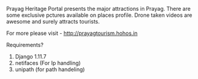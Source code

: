 Prayag Heritage Portal presents the major attractions in Prayag. There are some exclusive pctures available on places profile. Drone taken videos are awesome and surely attracts tourists. 

For more please visit - http://prayagtourism.hohos.in


Requirements?

1. Django 1.11.7  
2. netifaces   (For Ip handling)
3. unipath    (for path handeling)

